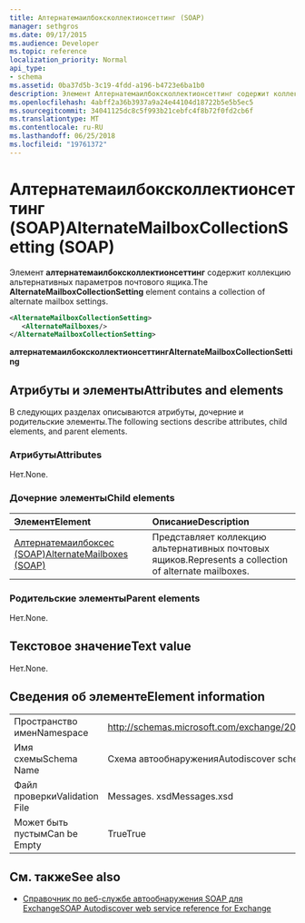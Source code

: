 ```yaml
---
title: Алтернатемаилбоксколлектионсеттинг (SOAP)
manager: sethgros
ms.date: 09/17/2015
ms.audience: Developer
ms.topic: reference
localization_priority: Normal
api_type:
- schema
ms.assetid: 0ba37d5b-3c19-4fdd-a196-b4723e6ba1b0
description: Элемент Алтернатемаилбоксколлектионсеттинг содержит коллекцию альтернативных параметров почтового ящика.
ms.openlocfilehash: 4abff2a36b3937a9a24e44104d18722b5e5b5ec5
ms.sourcegitcommit: 34041125dc8c5f993b21cebfc4f8b72f0fd2cb6f
ms.translationtype: MT
ms.contentlocale: ru-RU
ms.lasthandoff: 06/25/2018
ms.locfileid: "19761372"
---
```

# <a name="alternatemailboxcollectionsetting-soap"></a><span data-ttu-id="cbbc1-103">Алтернатемаилбоксколлектионсеттинг (SOAP)</span><span class="sxs-lookup"><span data-stu-id="cbbc1-103">AlternateMailboxCollectionSetting (SOAP)</span></span>

<span data-ttu-id="cbbc1-104">Элемент **алтернатемаилбоксколлектионсеттинг** содержит коллекцию альтернативных параметров почтового ящика.</span><span class="sxs-lookup"><span data-stu-id="cbbc1-104">The **AlternateMailboxCollectionSetting** element contains a collection of alternate mailbox settings.</span></span> 
  
```XML
<AlternateMailboxCollectionSetting>
   <AlternateMailboxes/>
</AlternateMailboxCollectionSetting>
```

 <span data-ttu-id="cbbc1-105">**алтернатемаилбоксколлектионсеттинг**</span><span class="sxs-lookup"><span data-stu-id="cbbc1-105">**AlternateMailboxCollectionSetting**</span></span>
## <a name="attributes-and-elements"></a><span data-ttu-id="cbbc1-106">Атрибуты и элементы</span><span class="sxs-lookup"><span data-stu-id="cbbc1-106">Attributes and elements</span></span>

<span data-ttu-id="cbbc1-107">В следующих разделах описываются атрибуты, дочерние и родительские элементы.</span><span class="sxs-lookup"><span data-stu-id="cbbc1-107">The following sections describe attributes, child elements, and parent elements.</span></span>
  
### <a name="attributes"></a><span data-ttu-id="cbbc1-108">Атрибуты</span><span class="sxs-lookup"><span data-stu-id="cbbc1-108">Attributes</span></span>

<span data-ttu-id="cbbc1-109">Нет.</span><span class="sxs-lookup"><span data-stu-id="cbbc1-109">None.</span></span>
  
### <a name="child-elements"></a><span data-ttu-id="cbbc1-110">Дочерние элементы</span><span class="sxs-lookup"><span data-stu-id="cbbc1-110">Child elements</span></span>

|<span data-ttu-id="cbbc1-111">**Элемент**</span><span class="sxs-lookup"><span data-stu-id="cbbc1-111">**Element**</span></span>|<span data-ttu-id="cbbc1-112">**Описание**</span><span class="sxs-lookup"><span data-stu-id="cbbc1-112">**Description**</span></span>|
|:-----|:-----|
|[<span data-ttu-id="cbbc1-113">Алтернатемаилбоксес (SOAP)</span><span class="sxs-lookup"><span data-stu-id="cbbc1-113">AlternateMailboxes (SOAP)</span></span>](alternatemailboxes-soap.md) <br/> |<span data-ttu-id="cbbc1-114">Представляет коллекцию альтернативных почтовых ящиков.</span><span class="sxs-lookup"><span data-stu-id="cbbc1-114">Represents a collection of alternate mailboxes.</span></span>  <br/> |
   
### <a name="parent-elements"></a><span data-ttu-id="cbbc1-115">Родительские элементы</span><span class="sxs-lookup"><span data-stu-id="cbbc1-115">Parent elements</span></span>

<span data-ttu-id="cbbc1-116">Нет.</span><span class="sxs-lookup"><span data-stu-id="cbbc1-116">None.</span></span>
  
## <a name="text-value"></a><span data-ttu-id="cbbc1-117">Текстовое значение</span><span class="sxs-lookup"><span data-stu-id="cbbc1-117">Text value</span></span>

<span data-ttu-id="cbbc1-118">Нет.</span><span class="sxs-lookup"><span data-stu-id="cbbc1-118">None.</span></span>
  
## <a name="element-information"></a><span data-ttu-id="cbbc1-119">Сведения об элементе</span><span class="sxs-lookup"><span data-stu-id="cbbc1-119">Element information</span></span>

|||
|:-----|:-----|
|<span data-ttu-id="cbbc1-120">Пространство имен</span><span class="sxs-lookup"><span data-stu-id="cbbc1-120">Namespace</span></span>  <br/> |http://schemas.microsoft.com/exchange/2010/Autodiscover  <br/> |
|<span data-ttu-id="cbbc1-121">Имя схемы</span><span class="sxs-lookup"><span data-stu-id="cbbc1-121">Schema Name</span></span>  <br/> |<span data-ttu-id="cbbc1-122">Схема автообнаружения</span><span class="sxs-lookup"><span data-stu-id="cbbc1-122">Autodiscover schema</span></span>  <br/> |
|<span data-ttu-id="cbbc1-123">Файл проверки</span><span class="sxs-lookup"><span data-stu-id="cbbc1-123">Validation File</span></span>  <br/> |<span data-ttu-id="cbbc1-124">Messages. xsd</span><span class="sxs-lookup"><span data-stu-id="cbbc1-124">Messages.xsd</span></span>  <br/> |
|<span data-ttu-id="cbbc1-125">Может быть пустым</span><span class="sxs-lookup"><span data-stu-id="cbbc1-125">Can be Empty</span></span>  <br/> |<span data-ttu-id="cbbc1-126">True</span><span class="sxs-lookup"><span data-stu-id="cbbc1-126">True</span></span>  <br/> |
   
## <a name="see-also"></a><span data-ttu-id="cbbc1-127">См. также</span><span class="sxs-lookup"><span data-stu-id="cbbc1-127">See also</span></span>

- [<span data-ttu-id="cbbc1-128">Справочник по веб-службе автообнаружения SOAP для Exchange</span><span class="sxs-lookup"><span data-stu-id="cbbc1-128">SOAP Autodiscover web service reference for Exchange</span></span>](soap-autodiscover-web-service-reference-for-exchange.md)

